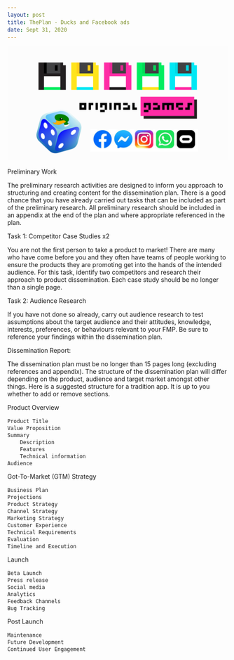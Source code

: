 ```yaml
---
layout: post
title: ThePlan - Ducks and Facebook ads 
date: Sept 31, 2020
--- 
```


<img src="../images/Banner.jpg" alt="Creative Games Logo">

Preliminary Work  

The preliminary research activities are designed to inform you approach to structuring and creating content for the dissemination plan. There is a good chance that you have already carried out tasks that can be included as part of the preliminary research. All preliminary research should be included in an appendix at the end of the plan and where appropriate referenced in the plan.  

 

Task 1: Competitor Case Studies x2  

You are not the first person to take a product to market! There are many who have come before you and they often have teams of people working to ensure the products they are promoting get into the hands of the intended audience. For this task, identify two competitors and research their approach to product dissemination. Each case study should be no longer than a single page.  

Task 2: Audience Research  

If you have not done so already, carry out audience research to test assumptions about the target audience and their attitudes, knowledge, interests, preferences, or behaviours relevant to your FMP. Be sure to reference your findings within the dissemination plan.  

Dissemination Report:  

The dissemination plan must be no longer than 15 pages long (excluding references and appendix). The structure of the dissemination plan will differ depending on the product, audience and target market amongst other things. Here is a suggested structure for a tradition app. It is up to you whether to add or remove sections.  

 

Product Overview  

    Product Title  
    Value Proposition  
    Summary  
        Description  
        Features  
        Technical information  
    Audience  
	
Got-To-Market (GTM) Strategy  

    Business Plan  
    Projections  
    Product Strategy  
    Channel Strategy  
    Marketing Strategy  
    Customer Experience  
    Technical Requirements  
    Evaluation  
    Timeline and Execution  

   

Launch  

    Beta Launch  
    Press release  
    Social media  
    Analytics  
    Feedback Channels  
    Bug Tracking  

   

Post Launch  

    Maintenance  
    Future Development  
    Continued User Engagement  

